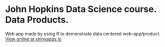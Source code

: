 # John Hopkins Data Science course. Data Products. 
Web app made by using R to demonstrate data centered web-app/product. 
[View online at shinyapps.io](https://vwsingh.shinyapps.io/shinyapp/?_ga=2.204467600.1460294540.1612303728-308781024.1612303728)

